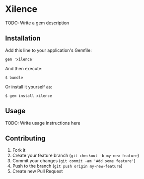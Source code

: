 # Xilence

TODO: Write a gem description

## Installation

Add this line to your application's Gemfile:

    gem 'xilence'

And then execute:

    $ bundle

Or install it yourself as:

    $ gem install xilence

## Usage

TODO: Write usage instructions here

## Contributing

1. Fork it
2. Create your feature branch (`git checkout -b my-new-feature`)
3. Commit your changes (`git commit -am 'Add some feature'`)
4. Push to the branch (`git push origin my-new-feature`)
5. Create new Pull Request
